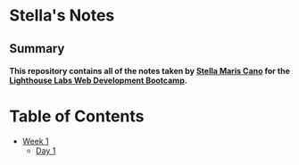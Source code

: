 # Stella's Notes

## Summary 

#### This repository contains all of the notes taken by [Stella Maris Cano](https://github.com/goodWishesEveryone/lighthouse-web-notes/edit/master/README.md) for the [Lighthouse Labs Web Development Bootcamp](https://www.lighthouselabs.ca/).


# Table of Contents
* [Week 1](/Week_1)
  * [Day 1](/Week_1/Day_1)
